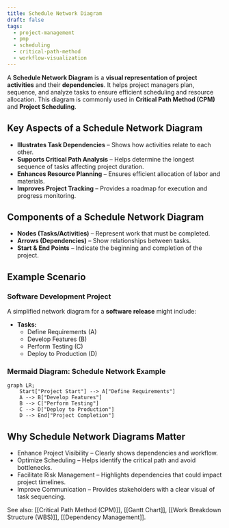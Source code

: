 ```yaml
---
title: Schedule Network Diagram
draft: false
tags:
  - project-management
  - pmp
  - scheduling
  - critical-path-method
  - workflow-visualization
---
```


A **Schedule Network Diagram** is a **visual representation of project activities** and their **dependencies**. It helps project managers plan, sequence, and analyze tasks to ensure efficient scheduling and resource allocation. This diagram is commonly used in **Critical Path Method (CPM)** and **Project Scheduling**.

## Key Aspects of a Schedule Network Diagram
- **Illustrates Task Dependencies** – Shows how activities relate to each other.
- **Supports Critical Path Analysis** – Helps determine the longest sequence of tasks affecting project duration.
- **Enhances Resource Planning** – Ensures efficient allocation of labor and materials.
- **Improves Project Tracking** – Provides a roadmap for execution and progress monitoring.

## Components of a Schedule Network Diagram
- **Nodes (Tasks/Activities)** – Represent work that must be completed.
- **Arrows (Dependencies)** – Show relationships between tasks.
- **Start & End Points** – Indicate the beginning and completion of the project.

## Example Scenario

### **Software Development Project**
A simplified network diagram for a **software release** might include:
- **Tasks:**
  - Define Requirements (A)
  - Develop Features (B)
  - Perform Testing (C)
  - Deploy to Production (D)

### **Mermaid Diagram: Schedule Network Example**
```mermaid
graph LR;
    Start["Project Start"] --> A["Define Requirements"]
    A --> B["Develop Features"]
    B --> C["Perform Testing"]
    C --> D["Deploy to Production"]
    D --> End["Project Completion"]
```

## Why Schedule Network Diagrams Matter

- Enhance Project Visibility – Clearly shows dependencies and workflow.
- Optimize Scheduling – Helps identify the critical path and avoid bottlenecks.
- Facilitate Risk Management – Highlights dependencies that could impact project timelines.
- Improve Communication – Provides stakeholders with a clear visual of task sequencing.

See also: [[Critical Path Method (CPM)]], [[Gantt Chart]], [[Work Breakdown Structure (WBS)]], [[Dependency Management]].